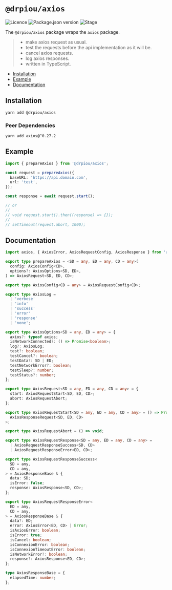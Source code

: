 # `@drpiou/axios`

![Licence](https://img.shields.io/github/license/drpiou/axios)
![Package.json version](https://img.shields.io/github/package-json/v/drpiou/axios)
![Stage](https://img.shields.io/badge/stage-experimental-important)

The `@drpiou/axios` package wraps the `axios` package.

> - make axios request as usual.
> - test the requests before the api implementation as it will be.
> - cancel axios requests.
> - log axios responses.
> - written in TypeScript.

<!--ts-->

- [Installation](#installation)
- [Example](#example)
- [Documentation](#documentation)

<!--te-->

## Installation

```shell
yarn add @drpiou/axios
```

### Peer Dependencies

```shell
yarn add axios@^0.27.2
```

## Example

```typescript
import { prepareAxios } from '@drpiou/axios';

const request = prepareAxios({
  baseURL: 'https://api.domain.com',
  url: 'test',
});

const response = await request.start();

// or
//
// void request.start().then((response) => {});
//
// setTimeout(request.abort, 1000);
```

## Documentation

```typescript
import axios, { AxiosError, AxiosRequestConfig, AxiosResponse } from 'axios';

export type prepareAxios = <SD = any, ED = any, CD = any>(
  config: AxiosConfig<CD>,
  options?: AxiosOptions<SD, ED>,
) => AxiosRequest<SD, ED, CD>;

export type AxiosConfig<CD = any> = AxiosRequestConfig<CD>;

export type AxiosLog =
  | 'verbose'
  | 'info'
  | 'success'
  | 'error'
  | 'response'
  | 'none';

export type AxiosOptions<SD = any, ED = any> = {
  axios?: typeof axios;
  isNetworkConnected?: () => Promise<boolean>;
  log?: AxiosLog;
  test?: boolean;
  testCancel?: boolean;
  testData?: SD | ED;
  testNetworkError?: boolean;
  testSleep?: number;
  testStatus?: number;
};

export type AxiosRequest<SD = any, ED = any, CD = any> = {
  start: AxiosRequestStart<SD, ED, CD>;
  abort: AxiosRequestAbort;
};

export type AxiosRequestStart<SD = any, ED = any, CD = any> = () => Promise<
  AxiosResponseRequest<SD, ED, CD>
>;

export type AxiosRequestAbort = () => void;

export type AxiosRequestResponse<SD = any, ED = any, CD = any> =
  | AxiosRequestResponseSuccess<SD, CD>
  | AxiosRequestResponseError<ED, CD>;

export type AxiosRequestResponseSuccess<
  SD = any,
  CD = any,
> = AxiosResponseBase & {
  data: SD;
  isError: false;
  response: AxiosResponse<SD, CD>;
};

export type AxiosRequestResponseError<
  ED = any,
  CD = any,
> = AxiosResponseBase & {
  data?: ED;
  error: AxiosError<ED, CD> | Error;
  isAxiosError: boolean;
  isError: true;
  isCancel: boolean;
  isConnexionError: boolean;
  isConnexionTimeoutError: boolean;
  isNetworkError?: boolean;
  response?: AxiosResponse<ED, CD>;
};

type AxiosResponseBase = {
  elapsedTime: number;
};
```
